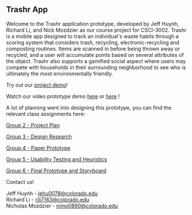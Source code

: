 ## Trashr App

Welcome to the Trashr application prototype, developed by Jeff Huynh, Richard Li, and Nick Mozdzier as our course project for CSCI-3002. Trashr is a mobile app designed to track an individual's waste habits through a scoring system that considers trash, recycling, electronic-recycling and composting routines. Items are scanned in before being thrown away or recycled, and a user will accumulate points based on several attributes of the object. Trashr also supports a gamified social aspect where users may compete with households in their surrounding neighborhood to see who is ultimately the most environmentally friendly.

Try out our [project demo](https://www.figma.com/file/bnXXtKIURRDcLiOExmUpqyNn/Trashr-Final?node-id=0%3A1)!

Watch our video prototype demo [here](https://drive.google.com/file/d/1aIYP37fXMKXSy5VOPAhdomG8SPWueNuS/view?usp=sharing) or [here](https://drive.google.com/open?id=1Ga1LLHZPFhpVsBEjfhGtH0XUiNj_-dOj) !

A lot of planning went into designing this prototype, you can find the relevant class assignments here:

[Group 2 - Project Plan](https://docs.google.com/document/d/1G7celX0zr1QCMIk1bsY6INY6JaW6aTS3rq3gx6lpEDg/edit?usp=sharing)

[Group 3 - Design Research](https://docs.google.com/document/d/1vnUlvIrrWM0ekgj7HmSlAOHv-NWWoozStgwuHpNa_Nw/edit?usp=sharing)

[Group 4 - Paper Prototype](https://docs.google.com/document/d/1EBaEsRdfR8b0MZhsOIuJHhInPlTT-ekZ-yqQdwJ-Fe0/edit?usp=sharing)

[Group 5 - Usability Testing and Heuristics](https://docs.google.com/document/d/1gcO708NJdKgDejnYD67Q2pFD8IdkVgdXaq6TLfQ_Jf0/edit?usp=sharing)

[Group 6 - Final Prototype and Storyboard](https://docs.google.com/document/d/14sr9xG6XugkMHnuxw3oowlllf3O-DVAuOVKCJqXze64/edit?usp=sharing)




Contact us!    

Jeff Huynh - jehu0078@colorado.edu   
Richard Li - rili7163@colorado.edu   
Nicholas Mozdzier - nimo0890@colorado.edu
